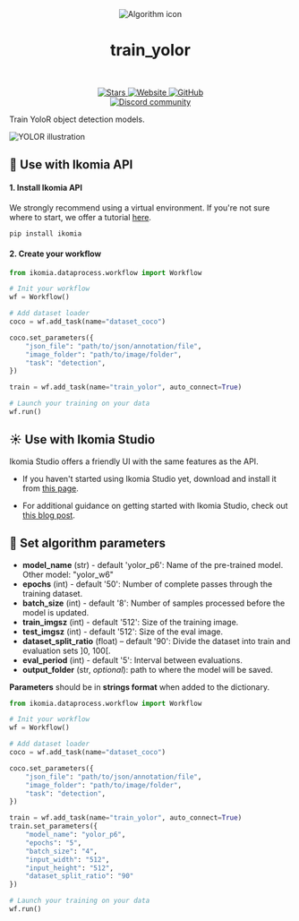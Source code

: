 <div align="center">
  <img src="https://raw.githubusercontent.com/Ikomia-hub/train_yolor/main/icons/icon.png" alt="Algorithm icon">
  <h1 align="center">train_yolor</h1>
</div>
<br />
<p align="center">
    <a href="https://github.com/Ikomia-hub/train_yolor">
        <img alt="Stars" src="https://img.shields.io/github/stars/Ikomia-hub/train_yolor">
    </a>
    <a href="https://app.ikomia.ai/hub/">
        <img alt="Website" src="https://img.shields.io/website/http/app.ikomia.ai/en.svg?down_color=red&down_message=offline&up_message=online">
    </a>
    <a href="https://github.com/Ikomia-hub/train_yolor/blob/main/LICENSE.md">
        <img alt="GitHub" src="https://img.shields.io/github/license/Ikomia-hub/train_yolor.svg?color=blue">
    </a>    
    <br>
    <a href="https://discord.com/invite/82Tnw9UGGc">
        <img alt="Discord community" src="https://img.shields.io/badge/Discord-white?style=social&logo=discord">
    </a> 
</p>

Train YoloR object detection models.

![YOLOR illustration](https://github.com/WongKinYiu/yolor/blob/main/inference/output/horses.jpg)

## :rocket: Use with Ikomia API

#### 1. Install Ikomia API

We strongly recommend using a virtual environment. If you're not sure where to start, we offer a tutorial [here](https://www.ikomia.ai/blog/a-step-by-step-guide-to-creating-virtual-environments-in-python).

```sh
pip install ikomia
```

#### 2. Create your workflow

```python
from ikomia.dataprocess.workflow import Workflow

# Init your workflow
wf = Workflow()    

# Add dataset loader
coco = wf.add_task(name="dataset_coco")

coco.set_parameters({
    "json_file": "path/to/json/annotation/file",
    "image_folder": "path/to/image/folder",
    "task": "detection",
}) 

train = wf.add_task(name="train_yolor", auto_connect=True)

# Launch your training on your data
wf.run()
```

## :sunny: Use with Ikomia Studio

Ikomia Studio offers a friendly UI with the same features as the API.

- If you haven't started using Ikomia Studio yet, download and install it from [this page](https://www.ikomia.ai/studio).

- For additional guidance on getting started with Ikomia Studio, check out [this blog post](https://www.ikomia.ai/blog/how-to-get-started-with-ikomia-studio).

## :pencil: Set algorithm parameters


- **model_name** (str) - default 'yolor_p6': Name of the pre-trained model. Other model: "yolor_w6"
- **epochs** (int) - default '50': Number of complete passes through the training dataset.
- **batch_size** (int) - default '8': Number of samples processed before the model is updated.
- **train_imgsz** (int) - default '512': Size of the training image.
- **test_imgsz** (int) - default '512': Size of the eval image.
- **dataset_split_ratio** (float) – default '90': Divide the dataset into train and evaluation sets ]0, 100[.
- **eval_period** (int) - default '5': Interval between evaluations.  
- **output_folder** (str, *optional*): path to where the model will be saved. 



**Parameters** should be in **strings format**  when added to the dictionary.


```python
from ikomia.dataprocess.workflow import Workflow

# Init your workflow
wf = Workflow()    

# Add dataset loader
coco = wf.add_task(name="dataset_coco")

coco.set_parameters({
    "json_file": "path/to/json/annotation/file",
    "image_folder": "path/to/image/folder",
    "task": "detection",
}) 

train = wf.add_task(name="train_yolor", auto_connect=True)
train.set_parameters({
    "model_name": "yolor_p6",
    "epochs": "5",
    "batch_size": "4",
    "input_width": "512",
    "input_height": "512",
    "dataset_split_ratio": "90"
}) 

# Launch your training on your data
wf.run()
```
